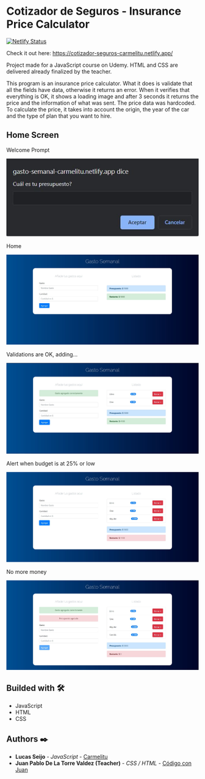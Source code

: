# Cotizador de Seguros - Insurance Price Calculator

[![Netlify Status](https://api.netlify.com/api/v1/badges/385c7ade-dac5-4c09-b649-32a580b0468f/deploy-status)](https://app.netlify.com/sites/cotizador-seguros-carmelitu/deploys)

Check it out here: https://cotizador-seguros-carmelitu.netlify.app/

Project made for a JavaScript course on Udemy. HTML and CSS are delivered already finalized by the teacher.

This program is an insurance price calculator. What it does is validate that all the fields have data, otherwise it returns an error. When it verifies that everything is OK, it shows a loading image and after 3 seconds it returns the price and the information of what was sent. The price data was hardcoded. To calculate the price, it takes into account the origin, the year of the car and the type of plan that you want to hire.

## Home Screen

Welcome Prompt

<img src="https://github.com/Carmelitu/gasto-semanal/blob/master/prompt.JPG" style="margin: 0 auto"/>

Home

<img src="https://github.com/Carmelitu/gasto-semanal/blob/master/home.JPG" style="margin: 0 auto"/>

Validations are OK, adding...

<img src="https://github.com/Carmelitu/gasto-semanal/blob/master/added.JPG" style="margin: 0 auto"/>

Alert when budget is at 25% or low

<img src="https://github.com/Carmelitu/gasto-semanal/blob/master/alert.JPG" style="margin: 0 auto"/>

No more money

<img src="https://github.com/Carmelitu/gasto-semanal/blob/master/no-budget.JPG" style="margin: 0 auto"/>


## Builded with 🛠️

* JavaScript
* HTML
* CSS

## Authors ✒️

* **Lucas Seijo** - *JavaScript* - [Carmelitu](https://github.com/Carmelitu)
* **Juan Pablo De La Torre Valdez (Teacher)** - *CSS / HTML* - [Código con Juan](https://codigoconjuan.com/)
